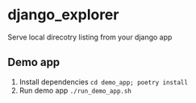 # django_explorer

Serve local direcotry listing from your django app

## Demo app

1. Install dependencies `cd demo_app; poetry install`
2. Run demo app `./run_demo_app.sh`
